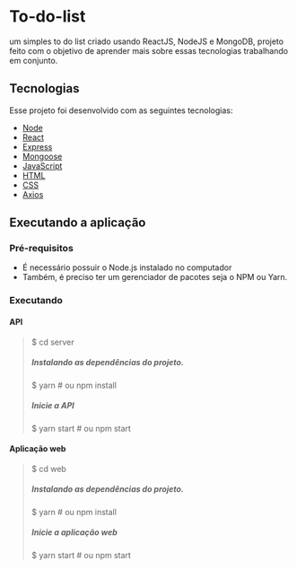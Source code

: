 # To-do-list
um simples to do list criado usando ReactJS, NodeJS e MongoDB, projeto feito com o objetivo de aprender mais sobre essas tecnologias trabalhando em conjunto.

## Tecnologias
Esse projeto foi desenvolvido com as seguintes tecnologias:

* [Node](https://nodejs.org/en/)
* [React](https://reactjs.org/)
* [Express](https://expressjs.com/)
* [Mongoose](https://mongoosejs.com/)
* [JavaScript](https://www.javascript.com/)
* [HTML](https://www.w3schools.com/html/)
* [CSS](https://www.w3schools.com/css/)
* [Axios](https://github.com/axios/axios)

## Executando a aplicação
### Pré-requisitos
- É necessário possuir o Node.js instalado no computador
- Também, é preciso ter um gerenciador de pacotes seja o NPM ou Yarn.
### Executando

  #### API
  > $ cd server
  > ##### Instalando as dependências do projeto.
  > $ yarn # ou npm install
  > ##### Inicie a API
  > $ yarn start # ou npm start

  #### Aplicação web
  > $ cd web
  > ##### Instalando as dependências do projeto.
  > $ yarn # ou npm install
  > ##### Inicie a aplicação web
  > $ yarn start # ou npm start

